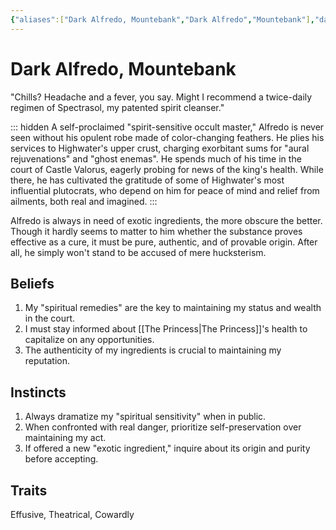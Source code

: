 ```yaml
---
{"aliases":["Dark Alfredo, Mountebank","Dark Alfredo","Mountebank"],"date-created":"2024-09-16T14:52","date-modified":"2024-09-16T15:02","dg-publish":true,"tags":["moonrise"],"title":"Dark Alfredo, Mountebank","dg-path":"moonrise/Dark Alfredo.md","permalink":"/moonrise/dark-alfredo/","dgPassFrontmatter":true}
---
```



# Dark Alfredo, Mountebank

"Chills? Headache and a fever, you say. Might I recommend a twice-daily regimen of Spectrasol, my patented spirit cleanser."

::: hidden
A self-proclaimed "spirit-sensitive occult master," Alfredo is never seen without his opulent robe made of color-changing feathers. He plies his services to Highwater's upper crust, charging exorbitant sums for "aural rejuvenations" and "ghost enemas". He spends much of his time in the court of Castle Valorus, eagerly probing for news of the king's health. While there, he has cultivated the gratitude of some of Highwater's most influential plutocrats, who depend on him for peace of mind and relief from ailments, both real and imagined.
:::

Alfredo is always in need of exotic ingredients, the more obscure the better. Though it hardly seems to matter to him whether the substance proves effective as a cure, it must be pure, authentic, and of provable origin. After all, he simply won't stand to be accused of mere hucksterism.

## Beliefs

1. My "spiritual remedies" are the key to maintaining my status and wealth in the court.
2. I must stay informed about [[The Princess\|The Princess]]'s health to capitalize on any opportunities.
3. The authenticity of my ingredients is crucial to maintaining my reputation.

## Instincts

1. Always dramatize my "spiritual sensitivity" when in public.
2. When confronted with real danger, prioritize self-preservation over maintaining my act.
3. If offered a new "exotic ingredient," inquire about its origin and purity before accepting.

## Traits

Effusive, Theatrical, Cowardly
